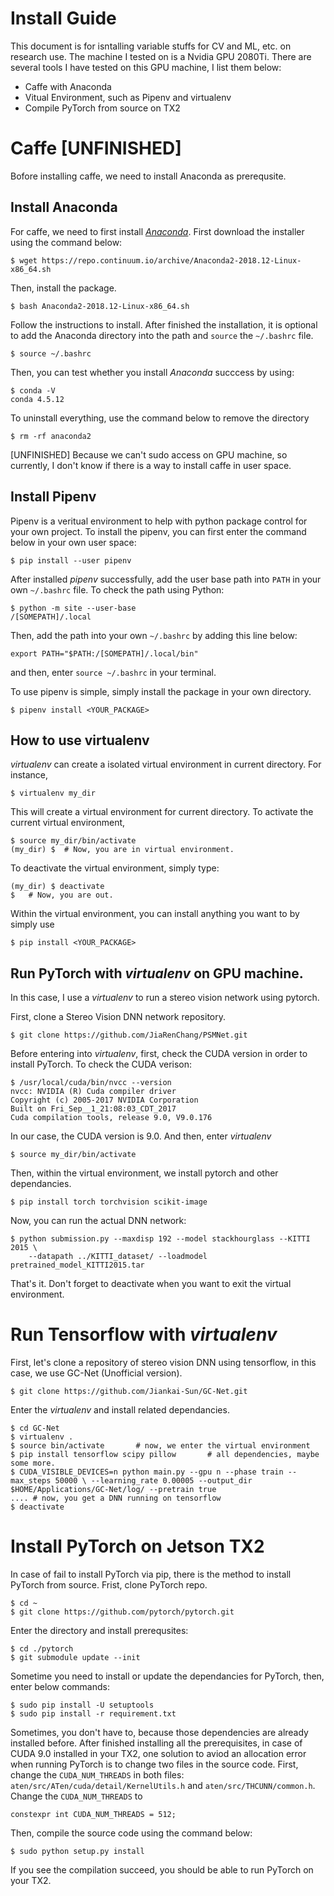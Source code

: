 # Install Guide

This document is for isntalling variable stuffs for CV and ML, etc. on research use. The machine I tested on is a Nvidia GPU 2080Ti. There are several tools I have tested on this GPU machine, I list them below:
- Caffe with Anaconda
- Vitual Environment, such as Pipenv and virtualenv
- Compile PyTorch from source on TX2

# Caffe [UNFINISHED]
Bofore installing caffe, we need to install Anaconda as prerequsite.
## Install Anaconda
For caffe, we need to first install [*Anaconda*](https://conda.io/docs/user-guide/install/index.html). First download the installer using the command below:
```
$ wget https://repo.continuum.io/archive/Anaconda2-2018.12-Linux-x86_64.sh
```
Then, install the package.
```
$ bash Anaconda2-2018.12-Linux-x86_64.sh
```
Follow the instructions to install. After finished the installation, it is optional to add the Anaconda directory into the path and `source` the `~/.bashrc` file.
```
$ source ~/.bashrc
```
Then, you can test whether you install *Anaconda* succcess by using:
```
$ conda -V
conda 4.5.12
```

To uninstall everything, use the command below to remove the directory
```
$ rm -rf anaconda2
```

[UNFINISHED] Because we can't sudo access on GPU machine, so currently, I don't know if there is a way to install caffe in user space.

## Install Pipenv
Pipenv is a veritual environment to help with python package control for your own project. To install the pipenv, you can first enter the command below in your own user space:
```
$ pip install --user pipenv
```
After installed *pipenv* successfully, add the user base path into `PATH` in your own `~/.bashrc` file. To check the path using Python:
```
$ python -m site --user-base 
/[SOMEPATH]/.local
```
Then, add the path into your own `~/.bashrc` by adding this line below:
```
export PATH="$PATH:/[SOMEPATH]/.local/bin"
```
and then, enter `source ~/.bashrc` in your terminal.

To use pipenv is simple, simply install the package in your own directory.
```
$ pipenv install <YOUR_PACKAGE>
```

## How to use virtualenv

*virtualenv* can create a isolated virtual environment in current directory. For instance,
```
$ virtualenv my_dir
```
This will create a virtual environment for current directory. To activate the current virtual environment,
```
$ source my_dir/bin/activate
(my_dir) $  # Now, you are in virtual environment.
```
To deactivate the virtual environment, simply type:
```
(my_dir) $ deactivate
$   # Now, you are out.
```
Within the virtual environment, you can install anything you want to by simply use 
```
$ pip install <YOUR_PACKAGE>
```

## Run PyTorch with *virtualenv* on GPU machine.
In this case, I use a *virtualenv* to run a stereo vision network using pytorch.

First, clone a Stereo Vision DNN network repository.
```
$ git clone https://github.com/JiaRenChang/PSMNet.git
```
Before entering into *virtualenv*, first, check the CUDA version in order to install PyTorch. To check the CUDA verison:
```
$ /usr/local/cuda/bin/nvcc --version
nvcc: NVIDIA (R) Cuda compiler driver
Copyright (c) 2005-2017 NVIDIA Corporation
Built on Fri_Sep__1_21:08:03_CDT_2017
Cuda compilation tools, release 9.0, V9.0.176
```
In our case, the CUDA version is 9.0. And then, enter *virtualenv*
```
$ source my_dir/bin/activate
```
Then, within the virtual environment, we install pytorch and other dependancies.
```
$ pip install torch torchvision scikit-image
```
Now, you can run the actual DNN network:
```
$ python submission.py --maxdisp 192 --model stackhourglass --KITTI 2015 \
    --datapath ../KITTI_dataset/ --loadmodel pretrained_model_KITTI2015.tar
```
That's it. Don't forget to deactivate when you want to exit the virtual environment.



# Run Tensorflow with *virtualenv*
First, let's clone a repository of stereo vision DNN using tensorflow, in this case, we use GC-Net (Unofficial version).
```
$ git clone https://github.com/Jiankai-Sun/GC-Net.git
```
Enter the *virtualenv* and install related dependancies.
```
$ cd GC-Net
$ virtualenv .
$ source bin/activate       # now, we enter the virtual environment
$ pip install tensorflow scipy pillow       # all dependencies, maybe some more. 
$ CUDA_VISIBLE_DEVICES=n python main.py --gpu n --phase train --max_steps 50000 \ --learning_rate 0.00005 --output_dir $HOME/Applications/GC-Net/log/ --pretrain true
.... # now, you get a DNN running on tensorflow
$ deactivate
```


# Install PyTorch on Jetson TX2
In case of fail to install PyTorch via pip, there is the method to install PyTorch from source.
Frist, clone PyTorch repo.
```
$ cd ~
$ git clone https://github.com/pytorch/pytorch.git
```
Enter the directory and install prerequsites:
```
$ cd ./pytorch
$ git submodule update --init
```
Sometime you need to install or update the dependancies for PyTorch, then, enter below commands:
```
$ sudo pip install -U setuptools
$ sudo pip install -r requirement.txt
```
Sometimes, you don't have to, because those dependencies are already installed before.
After finished installing all the prerequisites, in case of CUDA 9.0 installed in your TX2, one solution to aviod an allocation error when running PyTorch is to change two files in the source code.
First, change the `CUDA_NUM_THREADS` in both files: `aten/src/ATen/cuda/detail/KernelUtils.h` and `aten/src/THCUNN/common.h`. Change the `CUDA_NUM_THREADS` to 
```
constexpr int CUDA_NUM_THREADS = 512;
```
Then, compile the source code using the command below:
```
$ sudo python setup.py install
```
If you see the compilation succeed, you should be able to run PyTorch on your TX2.
